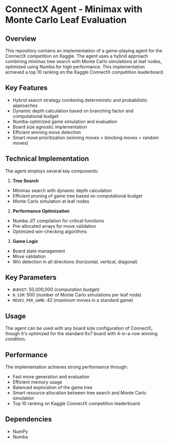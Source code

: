 # ConnectX Agent - Minimax with Monte Carlo Leaf Evaluation

## Overview
This repository contains an implementation of a game-playing agent for the ConnectX competition on Kaggle. The agent uses a hybrid approach combining minimax tree search with Monte Carlo simulations at leaf nodes, optimized using Numba for high performance. This implementation achieved a top 10 ranking on the Kaggle ConnectX competition leaderboard.

## Key Features
- Hybrid search strategy combining deterministic and probabilistic approaches
- Dynamic depth calculation based on branching factor and computational budget
- Numba-optimized game simulation and evaluation
- Board size agnostic implementation
- Efficient winning move detection
- Smart move prioritization (winning moves > blocking moves > random moves)

## Technical Implementation
The agent employs several key components:

1. **Tree Search**
  - Minimax search with dynamic depth calculation
  - Efficient pruning of game tree based on computational budget
  - Monte Carlo simulation at leaf nodes

2. **Performance Optimization**
  - Numba JIT compilation for critical functions
  - Pre-allocated arrays for move validation
  - Optimized win-checking algorithms

3. **Game Logic**
  - Board state management
  - Move validation
  - Win detection in all directions (horizontal, vertical, diagonal)

## Key Parameters
- `BUDGET`: 50,000,000 (computation budget)
- `N_SIM`: 500 (number of Monte Carlo simulations per leaf node)
- `MOVES_PER_GAME`: 42 (maximum moves in a standard game)

## Usage
The agent can be used with any board size configuration of ConnectX, though it's optimized for the standard 6x7 board with 4-in-a-row winning condition.

## Performance
The implementation achieves strong performance through:
- Fast move generation and evaluation
- Efficient memory usage
- Balanced exploration of the game tree
- Smart resource allocation between tree search and Monte Carlo simulation
- Top 10 ranking on Kaggle ConnectX competition leaderboard

## Dependencies
- NumPy
- Numba
